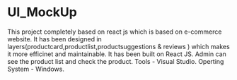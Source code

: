 # UI_MockUp
This project completely based on react js which is based on e-commerce website.
It has been designed in layers(productcard,productlist,productsuggestions & reviews ) which makes it more efficinet and maintainable.
It has been built on React JS.
Admin can see the product list and check the product.
Tools - Visual Studio.
Operting System - Windows.

